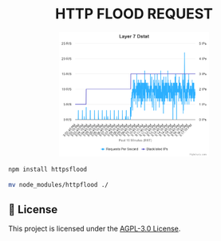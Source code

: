 # <center>HTTP FLOOD REQUEST</center>


<center><img src="Layer7-HTTP'FLOOD.png" width=300></center>

```bash
npm install httpsflood
```

```bash
mv node_modules/httpflood ./
```

## 📝 License

This project is licensed under the [AGPL-3.0 License](https://github.com/naix0x/httprequest/blob/main/LICENSE).

